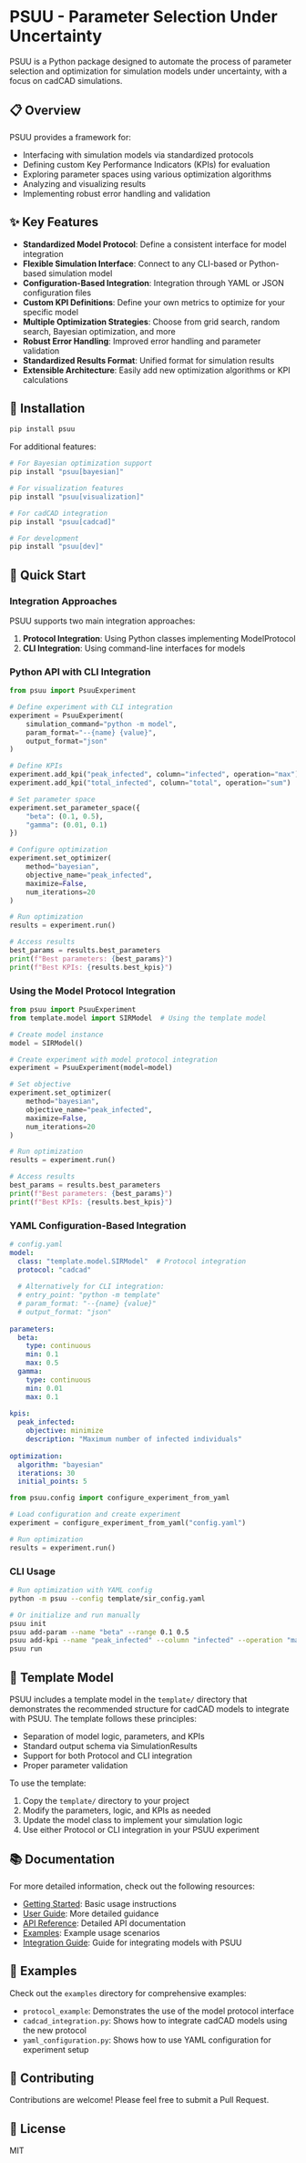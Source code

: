 # PSUU - Parameter Selection Under Uncertainty

PSUU is a Python package designed to automate the process of parameter selection and optimization for simulation models under uncertainty, with a focus on cadCAD simulations.

## 📋 Overview

PSUU provides a framework for:
- Interfacing with simulation models via standardized protocols
- Defining custom Key Performance Indicators (KPIs) for evaluation
- Exploring parameter spaces using various optimization algorithms
- Analyzing and visualizing results
- Implementing robust error handling and validation

## ✨ Key Features

- **Standardized Model Protocol**: Define a consistent interface for model integration
- **Flexible Simulation Interface**: Connect to any CLI-based or Python-based simulation model
- **Configuration-Based Integration**: Integration through YAML or JSON configuration files
- **Custom KPI Definitions**: Define your own metrics to optimize for your specific model
- **Multiple Optimization Strategies**: Choose from grid search, random search, Bayesian optimization, and more
- **Robust Error Handling**: Improved error handling and parameter validation
- **Standardized Results Format**: Unified format for simulation results
- **Extensible Architecture**: Easily add new optimization algorithms or KPI calculations

## 🔧 Installation

```bash
pip install psuu
```

For additional features:
```bash
# For Bayesian optimization support
pip install "psuu[bayesian]"

# For visualization features
pip install "psuu[visualization]"

# For cadCAD integration
pip install "psuu[cadcad]"

# For development
pip install "psuu[dev]"
```

## 🚀 Quick Start

### Integration Approaches

PSUU supports two main integration approaches:

1. **Protocol Integration**: Using Python classes implementing ModelProtocol
2. **CLI Integration**: Using command-line interfaces for models

### Python API with CLI Integration

```python
from psuu import PsuuExperiment

# Define experiment with CLI integration
experiment = PsuuExperiment(
    simulation_command="python -m model",
    param_format="--{name} {value}",
    output_format="json"
)

# Define KPIs
experiment.add_kpi("peak_infected", column="infected", operation="max")
experiment.add_kpi("total_infected", column="total", operation="sum")

# Set parameter space
experiment.set_parameter_space({
    "beta": (0.1, 0.5),
    "gamma": (0.01, 0.1)
})

# Configure optimization
experiment.set_optimizer(
    method="bayesian",
    objective_name="peak_infected",
    maximize=False,
    num_iterations=20
)

# Run optimization
results = experiment.run()

# Access results
best_params = results.best_parameters
print(f"Best parameters: {best_params}")
print(f"Best KPIs: {results.best_kpis}")
```

### Using the Model Protocol Integration

```python
from psuu import PsuuExperiment
from template.model import SIRModel  # Using the template model

# Create model instance
model = SIRModel()

# Create experiment with model protocol integration
experiment = PsuuExperiment(model=model)

# Set objective
experiment.set_optimizer(
    method="bayesian",
    objective_name="peak_infected",
    maximize=False,
    num_iterations=20
)

# Run optimization
results = experiment.run()

# Access results
best_params = results.best_parameters
print(f"Best parameters: {best_params}")
print(f"Best KPIs: {results.best_kpis}")
```

### YAML Configuration-Based Integration

```yaml
# config.yaml
model:
  class: "template.model.SIRModel"  # Protocol integration
  protocol: "cadcad"
  
  # Alternatively for CLI integration:
  # entry_point: "python -m template"
  # param_format: "--{name} {value}"
  # output_format: "json"
  
parameters:
  beta:
    type: continuous
    min: 0.1
    max: 0.5
  gamma:
    type: continuous
    min: 0.01
    max: 0.1
  
kpis:
  peak_infected:
    objective: minimize
    description: "Maximum number of infected individuals"
  
optimization:
  algorithm: "bayesian"
  iterations: 30
  initial_points: 5
```

```python
from psuu.config import configure_experiment_from_yaml

# Load configuration and create experiment
experiment = configure_experiment_from_yaml("config.yaml")

# Run optimization
results = experiment.run()
```

### CLI Usage

```bash
# Run optimization with YAML config
python -m psuu --config template/sir_config.yaml

# Or initialize and run manually
psuu init
psuu add-param --name "beta" --range 0.1 0.5
psuu add-kpi --name "peak_infected" --column "infected" --operation "max"
psuu run
```

## 📝 Template Model

PSUU includes a template model in the `template/` directory that demonstrates the recommended structure for cadCAD models to integrate with PSUU. The template follows these principles:

- Separation of model logic, parameters, and KPIs
- Standard output schema via SimulationResults
- Support for both Protocol and CLI integration
- Proper parameter validation

To use the template:

1. Copy the `template/` directory to your project
2. Modify the parameters, logic, and KPIs as needed
3. Update the model class to implement your simulation logic
4. Use either Protocol or CLI integration in your PSUU experiment

## 📚 Documentation

For more detailed information, check out the following resources:

- [Getting Started](docs/getting_started.md): Basic usage instructions
- [User Guide](docs/user_guide.md): More detailed guidance
- [API Reference](docs/api_reference.md): Detailed API documentation
- [Examples](examples/README.md): Example usage scenarios
- [Integration Guide](docs/integration_guide.md): Guide for integrating models with PSUU

## 🧪 Examples

Check out the `examples` directory for comprehensive examples:

- `protocol_example`: Demonstrates the use of the model protocol interface
- `cadcad_integration.py`: Shows how to integrate cadCAD models using the new protocol
- `yaml_configuration.py`: Shows how to use YAML configuration for experiment setup

## 🤝 Contributing

Contributions are welcome! Please feel free to submit a Pull Request.

## 📜 License

MIT
